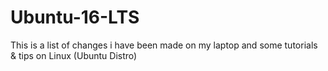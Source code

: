# Ubuntu-16-LTS
This is a list of changes i have been made on my laptop and some tutorials & tips on Linux (Ubuntu Distro)
